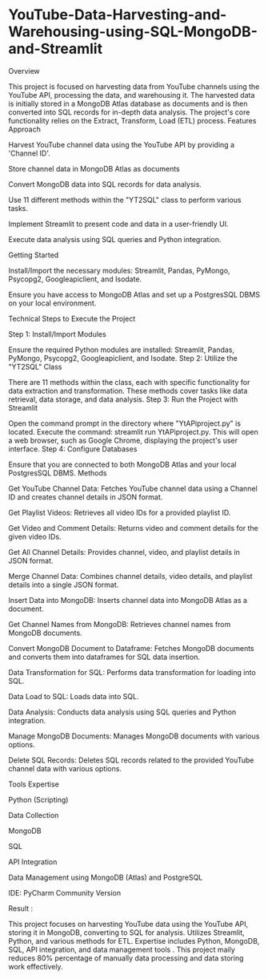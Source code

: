 

# YouTube-Data-Harvesting-and-Warehousing-using-SQL-MongoDB-and-Streamlit

Overview

This project is focused on harvesting data from YouTube channels using the YouTube API, processing the data, and warehousing it. The harvested data is initially stored in a MongoDB Atlas database as documents and is then converted into SQL records for in-depth data analysis. The project's core functionality relies on the Extract, Transform, Load (ETL) process. Features
Approach

Harvest YouTube channel data using the YouTube API by providing a 'Channel ID'.

Store channel data in MongoDB Atlas as documents

Convert MongoDB data into SQL records for data analysis.

Use 11 different methods within the "YT2SQL" class to perform various tasks.

Implement Streamlit to present code and data in a user-friendly UI.

Execute data analysis using SQL queries and Python integration.

Getting Started

Install/Import the necessary modules: Streamlit, Pandas, PyMongo, Psycopg2, Googleapiclient, and Isodate.

Ensure you have access to MongoDB Atlas and set up a PostgresSQL DBMS on your local environment.

Technical Steps to Execute the Project

Step 1: Install/Import Modules

Ensure the required Python modules are installed: Streamlit, Pandas, PyMongo, Psycopg2, Googleapiclient, and Isodate.
Step 2: Utilize the "YT2SQL" Class

There are 11 methods within the class, each with specific functionality for data extraction and transformation. These methods cover tasks like data retrieval, data storage, and data analysis.
Step 3: Run the Project with Streamlit

Open the command prompt in the directory where "YtAPiproject.py" is located.
Execute the command: streamlit run YtAPiproject.py. This will open a web browser, such as Google Chrome, displaying the project's user interface.
Step 4: Configure Databases

Ensure that you are connected to both MongoDB Atlas and your local PostgresSQL DBMS.
Methods

Get YouTube Channel Data: Fetches YouTube channel data using a Channel ID and creates channel details in JSON format.

Get Playlist Videos: Retrieves all video IDs for a provided playlist ID.

Get Video and Comment Details: Returns video and comment details for the given video IDs.

Get All Channel Details: Provides channel, video, and playlist details in JSON format.

Merge Channel Data: Combines channel details, video details, and playlist details into a single JSON format.

Insert Data into MongoDB: Inserts channel data into MongoDB Atlas as a document.

Get Channel Names from MongoDB: Retrieves channel names from MongoDB documents.

Convert MongoDB Document to Dataframe: Fetches MongoDB documents and converts them into dataframes for SQL data insertion.

Data Transformation for SQL: Performs data transformation for loading into SQL.

Data Load to SQL: Loads data into SQL.

Data Analysis: Conducts data analysis using SQL queries and Python integration.

Manage MongoDB Documents: Manages MongoDB documents with various options.

Delete SQL Records: Deletes SQL records related to the provided YouTube channel data with various options.

Tools Expertise

Python (Scripting)

Data Collection

MongoDB

SQL

API Integration

Data Management using MongoDB (Atlas) and PostgreSQL

IDE: PyCharm Community Version

Result :

This project focuses on harvesting YouTube data using the YouTube API, storing it in MongoDB, converting to SQL for analysis. Utilizes Streamlit, Python, and various methods for ETL. Expertise includes Python, MongoDB, SQL, API integration, and data management tools . This project maily reduces 80% percentage of manually data processing and data storing work effectively.
